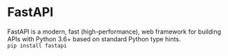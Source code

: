 # FastAPI
FastAPI is a modern, fast (high-performance), web framework for building APIs with Python 3.6+ based on standard Python type hints.  
``` pip install fastapi ```
